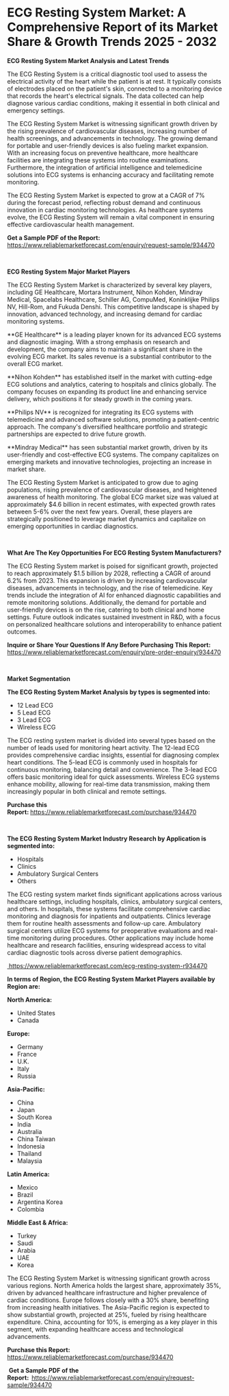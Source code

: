 <p><h1>ECG Resting System Market: A Comprehensive Report of its Market Share & Growth Trends 2025 - 2032</h1></p><p><strong>ECG Resting System Market Analysis and Latest Trends</strong></p>
<p><p>The ECG Resting System is a critical diagnostic tool used to assess the electrical activity of the heart while the patient is at rest. It typically consists of electrodes placed on the patient's skin, connected to a monitoring device that records the heart's electrical signals. The data collected can help diagnose various cardiac conditions, making it essential in both clinical and emergency settings.</p><p>The ECG Resting System Market is witnessing significant growth driven by the rising prevalence of cardiovascular diseases, increasing number of health screenings, and advancements in technology. The growing demand for portable and user-friendly devices is also fueling market expansion. With an increasing focus on preventive healthcare, more healthcare facilities are integrating these systems into routine examinations. Furthermore, the integration of artificial intelligence and telemedicine solutions into ECG systems is enhancing accuracy and facilitating remote monitoring.</p><p>The ECG Resting System Market is expected to grow at a CAGR of 7% during the forecast period, reflecting robust demand and continuous innovation in cardiac monitoring technologies. As healthcare systems evolve, the ECG Resting System will remain a vital component in ensuring effective cardiovascular health management.</p></p>
<p><strong>Get a Sample PDF of the Report:&nbsp;</strong> <a href="https://www.reliablemarketforecast.com/enquiry/request-sample/934470?utm_campaign=2984&utm_medium=2&utm_source=Github&utm_content=ia&utm_term=18042025&utm_id=ecg-resting-system">https://www.reliablemarketforecast.com/enquiry/request-sample/934470</a></p>
<p>&nbsp;</p>
<p><strong>ECG Resting System Major Market Players</strong></p>
<p><p>The ECG Resting System Market is characterized by several key players, including GE Healthcare, Mortara Instrument, Nihon Kohden, Mindray Medical, Spacelabs Healthcare, Schiller AG, CompuMed, Koninklijke Philips NV, Hill-Rom, and Fukuda Denshi. This competitive landscape is shaped by innovation, advanced technology, and increasing demand for cardiac monitoring systems.</p><p>**GE Healthcare** is a leading player known for its advanced ECG systems and diagnostic imaging. With a strong emphasis on research and development, the company aims to maintain a significant share in the evolving ECG market. Its sales revenue is a substantial contributor to the overall ECG market.</p><p>**Nihon Kohden** has established itself in the market with cutting-edge ECG solutions and analytics, catering to hospitals and clinics globally. The company focuses on expanding its product line and enhancing service delivery, which positions it for steady growth in the coming years.</p><p>**Philips NV** is recognized for integrating its ECG systems with telemedicine and advanced software solutions, promoting a patient-centric approach. The company's diversified healthcare portfolio and strategic partnerships are expected to drive future growth.</p><p>**Mindray Medical** has seen substantial market growth, driven by its user-friendly and cost-effective ECG systems. The company capitalizes on emerging markets and innovative technologies, projecting an increase in market share.</p><p>The ECG Resting System Market is anticipated to grow due to aging populations, rising prevalence of cardiovascular diseases, and heightened awareness of health monitoring. The global ECG market size was valued at approximately $4.6 billion in recent estimates, with expected growth rates between 5-6% over the next few years. Overall, these players are strategically positioned to leverage market dynamics and capitalize on emerging opportunities in cardiac diagnostics.</p></p>
<p>&nbsp;</p>
<p><strong>What Are The Key Opportunities For ECG Resting System Manufacturers?</strong></p>
<p><p>The ECG Resting System market is poised for significant growth, projected to reach approximately $1.5 billion by 2028, reflecting a CAGR of around 6.2% from 2023. This expansion is driven by increasing cardiovascular diseases, advancements in technology, and the rise of telemedicine. Key trends include the integration of AI for enhanced diagnostic capabilities and remote monitoring solutions. Additionally, the demand for portable and user-friendly devices is on the rise, catering to both clinical and home settings. Future outlook indicates sustained investment in R&D, with a focus on personalized healthcare solutions and interoperability to enhance patient outcomes.</p></p>
<p><strong>Inquire or Share Your Questions If Any Before Purchasing This Report:</strong> <a href="https://www.reliablemarketforecast.com/enquiry/pre-order-enquiry/934470?utm_campaign=2984&utm_medium=2&utm_source=Github&utm_content=ia&utm_term=18042025&utm_id=ecg-resting-system">https://www.reliablemarketforecast.com/enquiry/pre-order-enquiry/934470</a></p>
<p>&nbsp;</p>
<p><strong>Market Segmentation</strong></p>
<p><strong>The ECG Resting System Market Analysis by types is segmented into:</strong></p>
<p><ul><li>12 Lead ECG</li><li>5 Lead ECG</li><li>3 Lead ECG</li><li>Wireless ECG</li></ul></p>
<p><p>The ECG resting system market is divided into several types based on the number of leads used for monitoring heart activity. The 12-lead ECG provides comprehensive cardiac insights, essential for diagnosing complex heart conditions. The 5-lead ECG is commonly used in hospitals for continuous monitoring, balancing detail and convenience. The 3-lead ECG offers basic monitoring ideal for quick assessments. Wireless ECG systems enhance mobility, allowing for real-time data transmission, making them increasingly popular in both clinical and remote settings.</p></p>
<p><strong>Purchase this Report:&nbsp;</strong><a href="https://www.reliablemarketforecast.com/purchase/934470?utm_campaign=2984&utm_medium=2&utm_source=Github&utm_content=ia&utm_term=18042025&utm_id=ecg-resting-system">https://www.reliablemarketforecast.com/purchase/934470</a></p>
<p>&nbsp;</p>
<p><strong>The ECG Resting System Market Industry Research by Application is segmented into:</strong></p>
<p><ul><li>Hospitals</li><li>Clinics</li><li>Ambulatory Surgical Centers</li><li>Others</li></ul></p>
<p><p>The ECG resting system market finds significant applications across various healthcare settings, including hospitals, clinics, ambulatory surgical centers, and others. In hospitals, these systems facilitate comprehensive cardiac monitoring and diagnosis for inpatients and outpatients. Clinics leverage them for routine health assessments and follow-up care. Ambulatory surgical centers utilize ECG systems for preoperative evaluations and real-time monitoring during procedures. Other applications may include home healthcare and research facilities, ensuring widespread access to vital cardiac diagnostic tools across diverse patient demographics.</p></p>
<p><a href="https://www.reliablemarketforecast.com/ecg-resting-system-r934470?utm_campaign=2984&utm_medium=2&utm_source=Github&utm_content=ia&utm_term=18042025&utm_id=ecg-resting-system">&nbsp;https://www.reliablemarketforecast.com/ecg-resting-system-r934470</a></p>
<p><strong>In terms of Region, the ECG Resting System Market Players available by Region are:</strong></p>
<p>
    <p> <strong> North America: </strong>
        <ul>
            <li>United States</li>
            <li>Canada</li>
        </ul>
        </p> 
    <p> <strong> Europe: </strong>
        <ul>
            <li>Germany</li>
            <li>France</li>
            <li>U.K.</li>
            <li>Italy</li>
            <li>Russia</li>
        </ul>
        </p> 
    <p> <strong> Asia-Pacific: </strong>
        <ul>
            <li>China</li>
            <li>Japan</li>
            <li>South Korea</li>
            <li>India</li>
            <li>Australia</li>
            <li>China Taiwan</li>
            <li>Indonesia</li>
            <li>Thailand</li>
            <li>Malaysia</li>
        </ul>
        </p> 
    <p> <strong> Latin America: </strong>
        <ul>
            <li>Mexico</li>
            <li>Brazil</li>
            <li>Argentina Korea</li>
            <li>Colombia</li>
        </ul>
        </p> 
    <p> <strong> Middle East & Africa: </strong>
        <ul>
            <li>Turkey</li>
            <li>Saudi</li>
            <li>Arabia</li>
            <li>UAE</li>
            <li>Korea</li>
        </ul>
    </p>
    </p>
<p><p>The ECG Resting System Market is witnessing significant growth across various regions. North America holds the largest share, approximately 35%, driven by advanced healthcare infrastructure and higher prevalence of cardiac conditions. Europe follows closely with a 30% share, benefiting from increasing health initiatives. The Asia-Pacific region is expected to show substantial growth, projected at 25%, fueled by rising healthcare expenditure. China, accounting for 10%, is emerging as a key player in this segment, with expanding healthcare access and technological advancements.</p></p>
<p><strong>Purchase this Report: </strong><a href="https://www.reliablemarketforecast.com/purchase/934470?utm_campaign=2984&utm_medium=2&utm_source=Github&utm_content=ia&utm_term=18042025&utm_id=ecg-resting-system">https://www.reliablemarketforecast.com/purchase/934470</a></p>
<p>&nbsp;<strong>Get a Sample PDF of the Report:&nbsp;&nbsp;</strong><a href="https://www.reliablemarketforecast.com/enquiry/request-sample/934470?utm_campaign=2984&utm_medium=2&utm_source=Github&utm_content=ia&utm_term=18042025&utm_id=ecg-resting-system">https://www.reliablemarketforecast.com/enquiry/request-sample/934470</a></p>
<p><strong></strong></p>
<p><p></p><p></p><p></p></p>